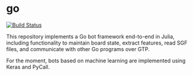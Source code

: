 # go

[![Build Status](https://travis-ci.org/dmrd/go.jl.svg?branch=master)](https://travis-ci.org/dmrd/go.jl)

This repository implements a Go bot framework end-to-end in Julia, including
functionality to maintain board state, extract features, read SGF files, and
communicate with other Go programs over GTP.

For the moment, bots based on machine learning are implemented using Keras and PyCall.
